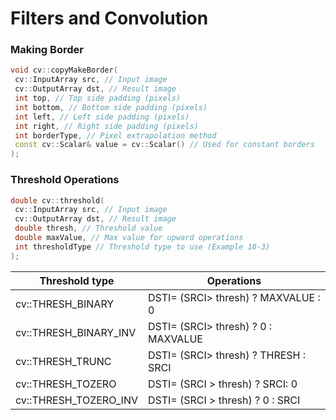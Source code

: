 # Filters and Convolution

### Making Border

``` c++
void cv::copyMakeBorder(
 cv::InputArray src, // Input image
 cv::OutputArray dst, // Result image
 int top, // Top side padding (pixels)
 int bottom, // Bottom side padding (pixels)
 int left, // Left side padding (pixels)
 int right, // Right side padding (pixels)
 int borderType, // Pixel extrapolation method
 const cv::Scalar& value = cv::Scalar() // Used for constant borders
);
```

### Threshold Operations

``` c++
double cv::threshold(
 cv::InputArray src, // Input image
 cv::OutputArray dst, // Result image
 double thresh, // Threshold value
 double maxValue, // Max value for upward operations
 int thresholdType // Threshold type to use (Example 10-3)
);
```

| Threshold type        | Operations                           |
| --------------------- | ------------------------------------ |
| cv::THRESH_BINARY     | DSTI= (SRCI> thresh) ? MAXVALUE : 0  |
| cv::THRESH_BINARY_INV | DSTI= (SRCI> thresh) ? 0 : MAXVALUE  |
| cv::THRESH_TRUNC      | DSTI= (SRCI> thresh) ? THRESH : SRCI |
| cv::THRESH_TOZERO     | DSTI= (SRCI > thresh) ? SRCI: 0      |
| cv::THRESH_TOZERO_INV | DSTI= (SRCI > thresh) ? 0 : SRCI     |

